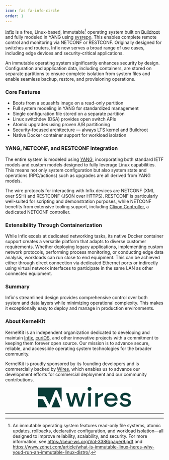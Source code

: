```yaml
---
icon: fas fa-info-circle
order: 1
---
```


[Infix][0] is a free, Linux-based, immutable[^1] operating system built on
[Buildroot][2] and fully modeled in YANG using [sysrepo][3]. This enables
complete remote control and monitoring via NETCONF or RESTCONF.  Originally
designed for switches and routers, Infix now serves a broad range of use
cases, including edge devices and security-critical applications.

An immutable operating system significantly enhances security by design.
Configuration and application data, including containers, are stored on
separate partitions to ensure complete isolation from system files and
enable seamless backup, restore, and provisioning operations.

### Core Features

- Boots from a squashfs image on a read-only partition
- Full system modeling in YANG for standardized management
- Single configuration file stored on a separate partition
- Linux switchdev (DSA) provides open switch APIs
- Atomic upgrades using proven A/B partitioning
- Security-focused architecture — always LTS kernel and Buildroot
- Native Docker container support for workload isolation

### YANG, NETCONF, and RESTCONF Integration

The entire system is modeled using [YANG][1], incorporating both standard
IETF models and custom models designed to fully leverage Linux capabilities.
This means not only system configuration but also system state and
operations (RPC/actions) such as upgrades are all derived from YANG models.

The wire protocols for interacting with Infix devices are NETCONF (XML over
SSH) and RESTCONF (JSON over HTTPS). RESTCONF is particularly well-suited
for scripting and demonstration purposes, while NETCONF benefits from
extensive tooling support, including [Clixon Controller][4], a dedicated
NETCONF controller.

### Extensibility Through Containerization

While Infix excels at dedicated networking tasks, its native Docker container
support creates a versatile platform that adapts to diverse customer
requirements. Whether deploying legacy applications, implementing custom
network protocols, performing process monitoring, or conducting edge data
analysis, workloads can run close to end equipment. This can be achieved
either through direct connection via dedicated Ethernet ports or indirectly
using virtual network interfaces to participate in the same LAN as other
connected equipment.

### Summary

Infix's streamlined design provides comprehensive control over both system
and data layers while minimizing operational complexity. This makes it
exceptionally easy to deploy and manage in production environments.

### About KernelKit

KernelKit is an independent organization dedicated to developing and maintain
[Infix][0], [curiOS][5], and other innovative projects with a commitment to
keeping them forever open source.  Our mission is to advance secure, reliable,
and accessible operating system technologies for the broader community.

KernelKit is proudly sponsored by its founding developers and is commercially
backed by [Wires][6], which enables us to advance our development efforts for
commercial deployment and our community contributions.

<div align="center">
  <a href="https://wires.se"><img alt="Wires" src="https://raw.githubusercontent.com/wires-se/.github/main/profile/logo.png" width=300></a>
</div>

----

[^1]: An immutable operating system features read-only file systems,
    atomic updates, rollbacks, declarative configuration, and workload
    isolation—all designed to improve reliability, scalability, and security.
    For more information, see <https://ceur-ws.org/Vol-3386/paper9.pdf>
    and <https://www.zdnet.com/article/what-is-immutable-linux-heres-why-youd-run-an-immutable-linux-distro/>.

[0]: https://github.com/kernelkit/infix
[1]: https://datatracker.ietf.org/doc/html/rfc7950
[2]: https://buildroot.org/
[3]: https://www.sysrepo.org/
[4]: https://github.com/clicon/clixon-controller
[5]: https://github.com/kernelkit/curiOS
[6]: https://wires.se

